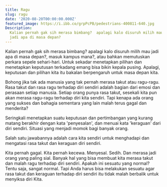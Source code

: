 ```yaml
---
title: Ragu
slug: ragu
date: '2020-08-20T00:00:00.000Z'
featured_image: https://i.ibb.co/grpPcPB/pedestrians-400811-640.jpg
Description:
  Kalian pernah gak sih merasa bimbang?  apalagi kalo disuruh milih mau
  jadi apa di masa depan?
---
```


Kalian pernah gak sih merasa bimbang? apalagi kalo disuruh milih mau jadi apa di masa depan?, masuk kampus mana?, atau bahkan memutuskan perkara sepele sehari-hari. Untuk sekadar menetapkan pilihan dan menetapkan keputusan terkadang emang bisa bikin kepala pusing. Apalagi, keputusan dan pilihan kita itu bakalan berpengaruh untuk masa depan kita.

Bohong jika tak ada manusia yang tak pernah merasa takut atau ragu-ragu. Rasa takut dan rasa ragu terhadap diri sendiri adalah bagian dari emosi dan perasaan setiap manusia. Setiap orang punya rasa takut, sesekali kita pun akan merasa ragu-ragu terhadap diri kita sendiri. Tapi kenapa ada orang yang sukses dan bahagia sementara yang lain malah terus gagal dan menderita?

Seringkali menetapkan suatu keputusan dan pertimbangan yang kurang matang berakhir dengan kata 'penyesalan', dan menuai kata 'keraguan' dari diri sendiri. Situasi yang menjadi momok bagi banyak orang.

Salah satu jawabannya adalah cara kita sendiri untuk menghadapi dan mengatasi rasa takut dan keraguan diri sendiri.

Kita pernah gagal. Kita pernah kecewa. Menyesal. Sedih. Dan merasa jadi orang yang paling sial. Banyak hal yang bisa membuat kita merasa takut dan malah ragu terhadap diri sendiri. Apakah ini sesuatu yang normal? Tentu saja, sangat normal. Tapi Anda harus bisa melakukan sesuatu agar rasa takut dan keraguan terhadap diri sendiri itu tidak malah berbalik untuk menyiksa diri Kita.
